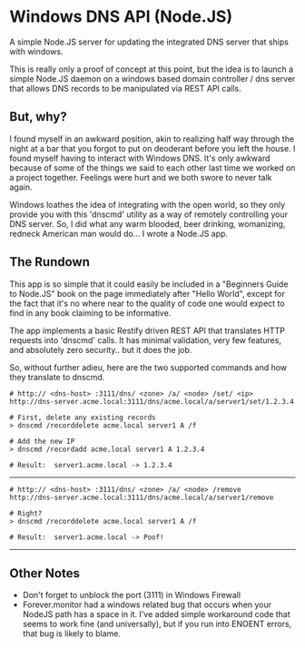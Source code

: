 Windows DNS API (Node.JS)
===========

A simple Node.JS server for updating the integrated DNS server that ships with windows.

This is really only a proof of concept at this point, but the idea is to launch a simple Node.JS daemon on a windows based domain controller / dns server that allows DNS records to be manipulated via REST API calls.

But, why?
-----
I found myself in an awkward position, akin to realizing half way through the night at a bar that you forgot to put on deoderant before you left the house.  I found myself having to interact with Windows DNS.  It's only awkward because of some of the things we said to each other last time we worked on a project together.  Feelings were hurt and we both swore to never talk again.

Windows loathes the idea of integrating with the open world, so they only provide you with this 'dnscmd' utility as a way of remotely controlling your DNS server.  So, I did what any warm blooded, beer drinking, womanizing, redneck American man would do... I wrote a Node.JS app.

The Rundown
----
This app is so simple that it could easily be included in a "Beginners Guide to Node.JS" book on the page immediately after "Hello World", except for the fact that it's no where near to the quality of code one would expect to find in any book claiming to be informative.

The app implements a basic Restify driven REST API that translates HTTP requests into 'dnscmd' calls.  It has minimal validation, very few features, and absolutely zero security.. but it does the job.

So, without further adieu, here are the two supported commands and how they translate to dnscmd.

    # http:// <dns-host> :3111/dns/ <zone> /a/ <node> /set/ <ip>
    http://dns-server.acme.local:3111/dns/acme.local/a/server1/set/1.2.3.4
    
    # First, delete any existing records
    > dnscmd /recorddelete acme.local server1 A /f
    
    # Add the new IP
    > dnscmd /recordadd acme.local server1 A 1.2.3.4
    
    # Result:  server1.acme.local -> 1.2.3.4
    
----
    
    # http:// <dns-host> :3111/dns/ <zone> /a/ <node> /remove
    http://dns-server.acme.local:3111/dns/acme.local/a/server1/remove
    
    # Right?
    > dnscmd /recorddelete acme.local server1 A /f
    
    # Result:  server1.acme.local -> Poof!

----

Other Notes
----

* Don't forget to unblock the port (3111) in Windows Firewall
* Forever.monitor had a windows related bug that occurs when your NodeJS path has a space in it.  I've added simple workaround code that seems to work fine (and universally), but if you run into ENOENT errors, that bug is likely to blame.
